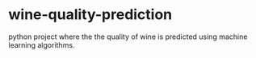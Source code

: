 # wine-quality-prediction
python project where the the quality of wine is predicted using machine learning algorithms.
